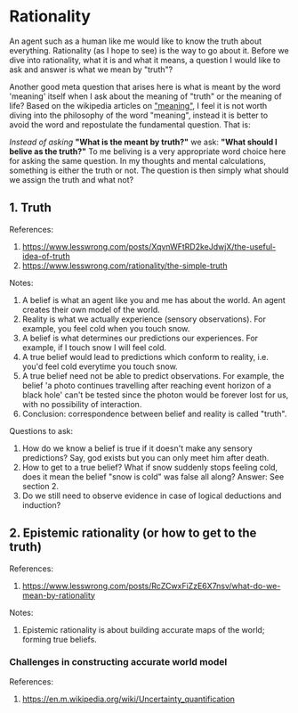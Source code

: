 # Rationality
An agent such as a human like me would like to know the truth about everything. Rationality (as I hope to see) is the way to go about it. Before we dive into rationality, what it is and what it means, a question I would like to ask and answer is what we mean by "truth"?

Another good meta question that arises here is what is meant by the word 'meaning' itself when I ask about the meaning of "truth" or the meaning of life? Based on the wikipedia articles on ["meaning"](https://en.wikipedia.org/wiki/Meaning), I feel it is not worth diving into the philosophy of the word "meaning", instead it is better to avoid the word and repostulate the fundamental question. That is:

*Instead of asking* **"What is the meant by truth?"** we ask: **"What should I belive as the truth?"** To me beliving is a very appropriate word choice here for asking the same question. In my thoughts and mental calculations, something is either the truth or not. The question is then simply what should we assign the truth and what not?

## 1. Truth
References: 
1. https://www.lesswrong.com/posts/XqvnWFtRD2keJdwjX/the-useful-idea-of-truth
2. https://www.lesswrong.com/rationality/the-simple-truth

Notes:
1. A belief is what an agent like you and me has about the world. An agent creates their own model of the world. 
2. Reality is what we actually experience (sensory observations). For example, you feel cold when you touch snow. 
3. A belief is what determines our predictions our experiences. For example, if I touch snow I will feel cold.
4. A true belief would lead to predictions which conform to reality, i.e. you'd feel cold everytime you touch snow.
5. A true belief need not be able to predict observations. For example, the belief 'a photo continues travelling after reaching event horizon of a black hole' can't be tested since the photon would be forever lost for us, with no possibility of interaction.
6. Conclusion: correspondence between belief and reality is called "truth".

Questions to ask:
1. How do we know a belief is true if it doesn't make any sensory predictions? Say, god exists but you can only meet him after death. 
2. How to get to a true belief? What if snow suddenly stops feeling cold, does it mean the belief "snow is cold" was false all along? Answer: See section 2.
3. Do we still need to observe evidence in case of logical deductions and induction?


## 2. Epistemic rationality (or how to get to the truth)
References:
1. https://www.lesswrong.com/posts/RcZCwxFiZzE6X7nsv/what-do-we-mean-by-rationality

Notes:
1. Epistemic rationality is about building accurate maps of the world; forming true beliefs.

### Challenges in constructing accurate world model
References:
1. https://en.m.wikipedia.org/wiki/Uncertainty_quantification
